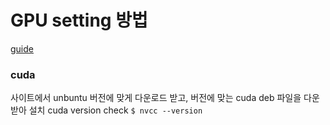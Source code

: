 # GPU setting 방법 
[guide](https://docs.google.com/document/d/1vLYF9af7_VTs4RBzEhbzpAEofuTNHjTgIF5yIIiqyZY/edit#)
### cuda
사이트에서 unbuntu 버전에 맞게 다운로드 받고, 버전에 맞는 cuda deb 파일을 다운받아 설치 
cuda version check `$ nvcc --version`
